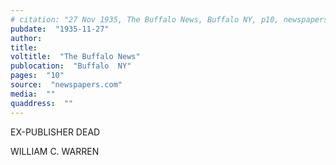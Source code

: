 ```yaml
---
# citation: "27 Nov 1935, The Buffalo News, Buffalo NY, p10, newspapers.com."
pubdate:  "1935-11-27"
author: 
title: 
voltitle:  "The Buffalo News"
publocation:  "Buffalo  NY"
pages:  "10"
source:  "newspapers.com"
media:  ""
quaddress:  ""
---
```

EX-PUBLISHER DEAD

WILLIAM C. WARREN

